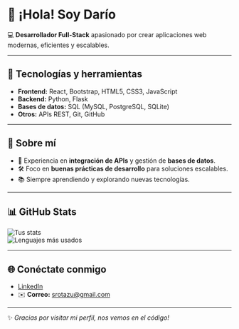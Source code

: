 # 👋 ¡Hola! Soy Darío

💻 **Desarrollador Full-Stack** apasionado por crear aplicaciones web modernas, eficientes y escalables.  

---

## 🚀 Tecnologías y herramientas

- **Frontend:** React, Bootstrap, HTML5, CSS3, JavaScript  
- **Backend:** Python, Flask  
- **Bases de datos:** SQL (MySQL, PostgreSQL, SQLite)  
- **Otros:** APIs REST, Git, GitHub  

---

## 📌 Sobre mí
- 🔗 Experiencia en **integración de APIs** y gestión de **bases de datos**.  
- 🛠️ Foco en **buenas prácticas de desarrollo** para soluciones escalables.  
- 📚 Siempre aprendiendo y explorando nuevas tecnologías.  

---

## 📊 GitHub Stats

![Tus stats](https://github-readme-stats.vercel.app/api?username=otazzu&show_icons=true&theme=tokyonight)  
![Lenguajes más usados](https://github-readme-stats.vercel.app/api/top-langs/?username=otazzu&layout=compact&theme=tokyonight)  

---

## 🌐 Conéctate conmigo
- [LinkedIn](https://www.linkedin.com/in/otazzu)  
- ✉️ **Correo:** srotazu@gmail.com  

---
✨ _Gracias por visitar mi perfil, nos vemos en el código!_
